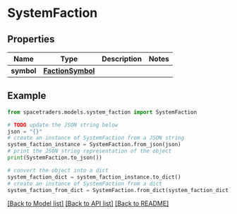 # SystemFaction


## Properties

Name | Type | Description | Notes
------------ | ------------- | ------------- | -------------
**symbol** | [**FactionSymbol**](FactionSymbol.md) |  | 

## Example

```python
from spacetraders.models.system_faction import SystemFaction

# TODO update the JSON string below
json = "{}"
# create an instance of SystemFaction from a JSON string
system_faction_instance = SystemFaction.from_json(json)
# print the JSON string representation of the object
print(SystemFaction.to_json())

# convert the object into a dict
system_faction_dict = system_faction_instance.to_dict()
# create an instance of SystemFaction from a dict
system_faction_from_dict = SystemFaction.from_dict(system_faction_dict)
```
[[Back to Model list]](../README.md#documentation-for-models) [[Back to API list]](../README.md#documentation-for-api-endpoints) [[Back to README]](../README.md)


